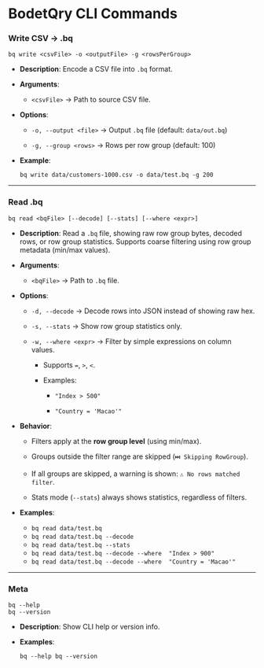 
# BodetQry CLI Commands

### Write CSV → .bq

`bq write <csvFile> -o <outputFile> -g <rowsPerGroup>`

-   **Description**: Encode a CSV file into `.bq` format.
    
-   **Arguments**:
    
    -   `<csvFile>` → Path to source CSV file.
        
-   **Options**:
    
    -   `-o, --output <file>` → Output `.bq` file (default: `data/out.bq`)
        
    -   `-g, --group <rows>` → Rows per row group (default: 100)
        
-   **Example**:
    
    `bq write data/customers-1000.csv -o data/test.bq -g 200` 
    

----------

### Read .bq

`bq read <bqFile> [--decode] [--stats] [--where <expr>]`

-   **Description**: Read a `.bq` file, showing raw row group bytes, decoded rows, or row group statistics. Supports coarse filtering using row group metadata (min/max values).
    
-   **Arguments**:
    
    -   `<bqFile>` → Path to `.bq` file.
        
-   **Options**:
    
    -   `-d, --decode` → Decode rows into JSON instead of showing raw hex.
        
    -   `-s, --stats` → Show row group statistics only.
        
    -   `-w, --where <expr>` → Filter by simple expressions on column values.
        
        -   Supports `=`, `>`, `<`.
            
        -   Examples:
            
            -   `"Index > 500"`
                
            -   `"Country = 'Macao'"`
                
-   **Behavior**:
    
    -   Filters apply at the **row group level** (using min/max).
        
    -   Groups outside the filter range are skipped (`⏭️ Skipping RowGroup`).
        
    -   If all groups are skipped, a warning is shown: `⚠️ No rows matched filter`.
        
    -   Stats mode (`--stats`) always shows statistics, regardless of filters.
        
-   **Examples**:
    
    - `bq read data/test.bq`
    - `bq read data/test.bq --decode`
    - `bq read data/test.bq --stats`
    - `bq read data/test.bq --decode --where  "Index > 900"`
    - `bq read data/test.bq --decode --where  "Country = 'Macao'"` 
    

----------

### Meta

`bq --help`  
`bq --version`

-   **Description**: Show CLI help or version info.
    
-   **Examples**:
    
    `bq --help bq --version`